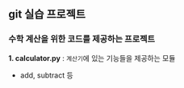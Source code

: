 ## git 실습 프로젝트
### 수학 계산을 위한 코드를 제공하는 프로젝트
**1. calculator.py** : `계산기`에 있는 기능들을 제공하는 모듈
- add, subtract 등
